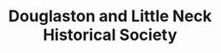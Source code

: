 ---
layout: repo
title: "Douglaston and Little Neck Historical Society"
id: 20092
permalink: repos/20092/
---
